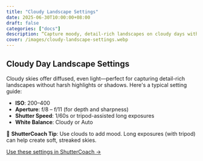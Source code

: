 ```yaml
---
title: "Cloudy Landscape Settings"
date: 2025-06-30T10:00:00+08:00
draft: false
categories: ["docs"]
description: “Capture moody, detail-rich landscapes on cloudy days with these proven exposure settings.”
cover: /images/cloudy-landscape-settings.webp
---
```


## Cloudy Day Landscape Settings

Cloudy skies offer diffused, even light—perfect for capturing detail-rich landscapes without harsh highlights or shadows. Here's a typical setting guide:

- **ISO**: 200–400
- **Aperture**: f/8 – f/11 (for depth and sharpness)
- **Shutter Speed**: 1/60s or tripod-assisted long exposures
- **White Balance**: Cloudy or Auto

📸 **ShutterCoach Tip**: Use clouds to add mood. Long exposures (with tripod) can help create soft, streaked skies.

[Use these settings in ShutterCoach →](/)
